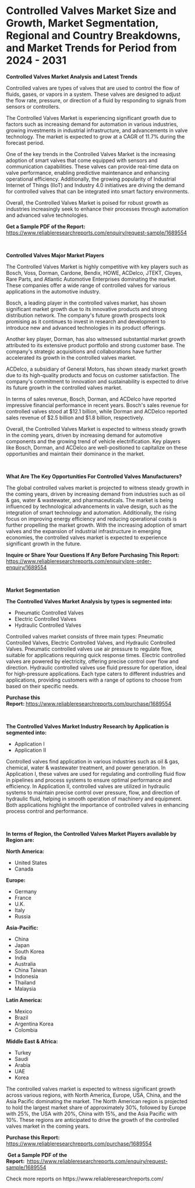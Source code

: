 <p><h1>Controlled Valves Market Size and Growth, Market Segmentation, Regional and Country Breakdowns, and Market Trends for Period from 2024 -  2031</h1></p><p><strong>Controlled Valves Market Analysis and Latest Trends</strong></p>
<p><p>Controlled valves are types of valves that are used to control the flow of fluids, gases, or vapors in a system. These valves are designed to adjust the flow rate, pressure, or direction of a fluid by responding to signals from sensors or controllers.</p><p>The Controlled Valves Market is experiencing significant growth due to factors such as increasing demand for automation in various industries, growing investments in industrial infrastructure, and advancements in valve technology. The market is expected to grow at a CAGR of 11.7% during the forecast period.</p><p>One of the key trends in the Controlled Valves Market is the increasing adoption of smart valves that come equipped with sensors and communication capabilities. These valves can provide real-time data on valve performance, enabling predictive maintenance and enhancing operational efficiency. Additionally, the growing popularity of Industrial Internet of Things (IIoT) and Industry 4.0 initiatives are driving the demand for controlled valves that can be integrated into smart factory environments.</p><p>Overall, the Controlled Valves Market is poised for robust growth as industries increasingly seek to enhance their processes through automation and advanced valve technologies.</p></p>
<p><strong>Get a Sample PDF of the Report:&nbsp;</strong> <a href="https://www.reliableresearchreports.com/enquiry/request-sample/1689554">https://www.reliableresearchreports.com/enquiry/request-sample/1689554</a></p>
<p>&nbsp;</p>
<p><strong>Controlled Valves Major Market Players</strong></p>
<p><p>The Controlled Valves Market is highly competitive with key players such as Bosch, Voss, Dorman, Cardone, Bendix, HOWE, ACDelco, JTEKT, Cloyes, Rare Parts, and Atlantic Automotive Enterprises dominating the market. These companies offer a wide range of controlled valves for various applications in the automotive industry.</p><p>Bosch, a leading player in the controlled valves market, has shown significant market growth due to its innovative products and strong distribution network. The company's future growth prospects look promising as it continues to invest in research and development to introduce new and advanced technologies in its product offerings.</p><p>Another key player, Dorman, has also witnessed substantial market growth attributed to its extensive product portfolio and strong customer base. The company's strategic acquisitions and collaborations have further accelerated its growth in the controlled valves market.</p><p>ACDelco, a subsidiary of General Motors, has shown steady market growth due to its high-quality products and focus on customer satisfaction. The company's commitment to innovation and sustainability is expected to drive its future growth in the controlled valves market.</p><p>In terms of sales revenue, Bosch, Dorman, and ACDelco have reported impressive financial performance in recent years. Bosch's sales revenue for controlled valves stood at $12.1 billion, while Dorman and ACDelco reported sales revenue of $2.5 billion and $1.8 billion, respectively.</p><p>Overall, the Controlled Valves Market is expected to witness steady growth in the coming years, driven by increasing demand for automotive components and the growing trend of vehicle electrification. Key players like Bosch, Dorman, and ACDelco are well-positioned to capitalize on these opportunities and maintain their dominance in the market.</p></p>
<p>&nbsp;</p>
<p><strong>What Are The Key Opportunities For Controlled Valves Manufacturers?</strong></p>
<p><p>The global controlled valves market is projected to witness steady growth in the coming years, driven by increasing demand from industries such as oil & gas, water & wastewater, and pharmaceuticals. The market is being influenced by technological advancements in valve design, such as the integration of smart technology and automation. Additionally, the rising focus on improving energy efficiency and reducing operational costs is further propelling the market growth. With the increasing adoption of smart valves and the expansion of industrial infrastructure in emerging economies, the controlled valves market is expected to experience significant growth in the future.</p></p>
<p><strong>Inquire or Share Your Questions If Any Before Purchasing This Report:</strong> <a href="https://www.reliableresearchreports.com/enquiry/pre-order-enquiry/1689554">https://www.reliableresearchreports.com/enquiry/pre-order-enquiry/1689554</a></p>
<p>&nbsp;</p>
<p><strong>Market Segmentation</strong></p>
<p><strong>The Controlled Valves Market Analysis by types is segmented into:</strong></p>
<p><ul><li>Pneumatic Controlled Valves</li><li>Electric Controlled Valves</li><li>Hydraulic Controlled Valves</li></ul></p>
<p><p>Controlled valves market consists of three main types: Pneumatic Controlled Valves, Electric Controlled Valves, and Hydraulic Controlled Valves. Pneumatic controlled valves use air pressure to regulate flow, suitable for applications requiring quick response times. Electric controlled valves are powered by electricity, offering precise control over flow and direction. Hydraulic controlled valves use fluid pressure for operation, ideal for high-pressure applications. Each type caters to different industries and applications, providing customers with a range of options to choose from based on their specific needs.</p></p>
<p><strong>Purchase this Report:&nbsp;</strong><a href="https://www.reliableresearchreports.com/purchase/1689554">https://www.reliableresearchreports.com/purchase/1689554</a></p>
<p>&nbsp;</p>
<p><strong>The Controlled Valves Market Industry Research by Application is segmented into:</strong></p>
<p><ul><li>Application I</li><li>Application II</li></ul></p>
<p><p>Controlled valves find application in various industries such as oil & gas, chemical, water & wastewater treatment, and power generation. In Application I, these valves are used for regulating and controlling fluid flow in pipelines and process systems to ensure optimal performance and efficiency. In Application II, controlled valves are utilized in hydraulic systems to maintain precise control over pressure, flow, and direction of hydraulic fluid, helping in smooth operation of machinery and equipment. Both applications highlight the importance of controlled valves in enhancing process control and performance.</p></p>
<p>&nbsp;</p>
<p><strong>In terms of Region, the Controlled Valves Market Players available by Region are:</strong></p>
<p>
    <p> <strong> North America: </strong>
        <ul>
            <li>United States</li>
            <li>Canada</li>
        </ul>
        </p> 
    <p> <strong> Europe: </strong>
        <ul>
            <li>Germany</li>
            <li>France</li>
            <li>U.K.</li>
            <li>Italy</li>
            <li>Russia</li>
        </ul>
        </p> 
    <p> <strong> Asia-Pacific: </strong>
        <ul>
            <li>China</li>
            <li>Japan</li>
            <li>South Korea</li>
            <li>India</li>
            <li>Australia</li>
            <li>China Taiwan</li>
            <li>Indonesia</li>
            <li>Thailand</li>
            <li>Malaysia</li>
        </ul>
        </p> 
    <p> <strong> Latin America: </strong>
        <ul>
            <li>Mexico</li>
            <li>Brazil</li>
            <li>Argentina Korea</li>
            <li>Colombia</li>
        </ul>
        </p> 
    <p> <strong> Middle East & Africa: </strong>
        <ul>
            <li>Turkey</li>
            <li>Saudi</li>
            <li>Arabia</li>
            <li>UAE</li>
            <li>Korea</li>
        </ul>
    </p>
    </p>
<p><p>The controlled valves market is expected to witness significant growth across various regions, with North America, Europe, USA, China, and the Asia Pacific dominating the market. The North American region is projected to hold the largest market share of approximately 30%, followed by Europe with 25%, the USA with 20%, China with 15%, and the Asia Pacific with 10%. These regions are anticipated to drive the growth of the controlled valves market in the coming years.</p></p>
<p><strong>Purchase this Report: </strong><a href="https://www.reliableresearchreports.com/purchase/1689554">https://www.reliableresearchreports.com/purchase/1689554</a></p>
<p>&nbsp;<strong>Get a Sample PDF of the Report:&nbsp;&nbsp;</strong><a href="https://www.reliableresearchreports.com/enquiry/request-sample/1689554">https://www.reliableresearchreports.com/enquiry/request-sample/1689554</a></p>
<p><strong></strong></p>
<p>Check more reports on https://www.reliableresearchreports.com/</p>